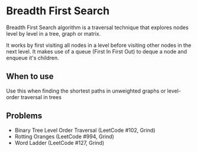 # Breadth First Search

Breadth First Search algorithm is a traversal technique that explores nodes level by level in a tree, graph or matrix.

It works by first visiting all nodes in a level before visiting other nodes in the next level. It makes use of a queue (First In First Out) to deque a node and enqueue it's children.

## When to use

Use this when finding the shortest paths in unweighted graphs or level-order traversal in trees

## Problems

- Binary Tree Level Order Traversal (LeetCode #102, Grind)
- Rotting Oranges (LeetCode #994, Grind)
- Word Ladder (LeetCode #127, Grind)
